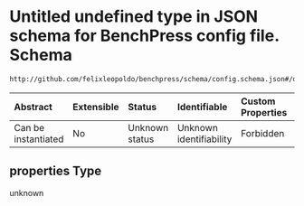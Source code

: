 # Untitled undefined type in JSON schema for BenchPress config file. Schema

```txt
http://github.com/felixleopoldo/benchpress/schema/config.schema.json#/definitions/bn.fit_networks/properties
```



| Abstract            | Extensible | Status         | Identifiable            | Custom Properties | Additional Properties | Access Restrictions | Defined In                                                                    |
| :------------------ | :--------- | :------------- | :---------------------- | :---------------- | :-------------------- | :------------------ | :---------------------------------------------------------------------------- |
| Can be instantiated | No         | Unknown status | Unknown identifiability | Forbidden         | Allowed               | none                | [config.schema.json*](../../../out/config.schema.json "open original schema") |

## properties Type

unknown
